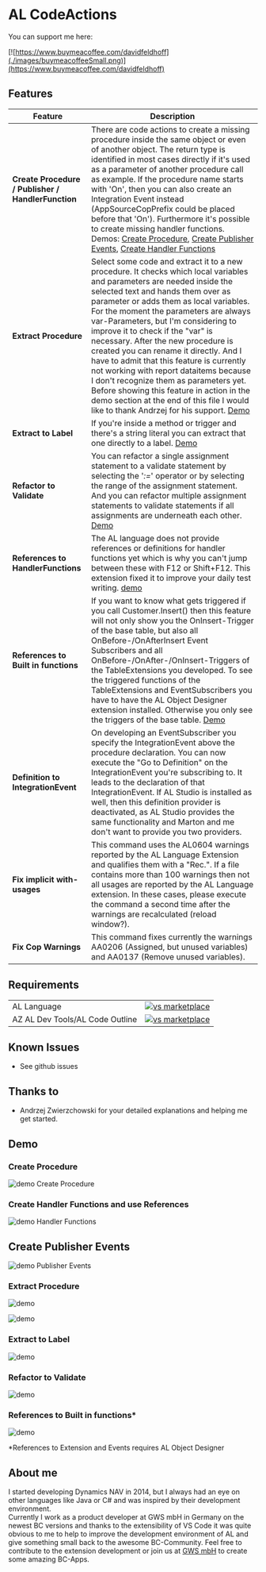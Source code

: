 # AL CodeActions

You can support me here:

[![https://www.buymeacoffee.com/davidfeldhoff](./images/buymeacoffeeSmall.png)](https://www.buymeacoffee.com/davidfeldhoff)

## Features

|Feature  |Description  |
|---------|---------|
|**Create Procedure / Publisher / HandlerFunction**     | There are code actions to create a missing procedure inside the same object or even of another object. The return type is identified in most cases directly if it's used as a parameter of another procedure call as example. If the procedure name starts with 'On', then you can also create an Integration Event instead (AppSourceCopPrefix could be placed before that 'On'). Furthermore it's possible to create missing handler functions. Demos: [Create Procedure](#create-procedure), [Create Publisher Events](#create-publisher-events), [Create Handler Functions](#create-handler-functions-and-use-references)       |
|**Extract Procedure**     |Select some code and extract it to a new procedure. It checks which local variables and parameters are needed inside the selected text and hands them over as parameter or adds them as local variables. For the moment the parameters are always var-Parameters, but I'm considering to improve it to check if the "var" is necessary. After the new procedure is created you can rename it directly. And I have to admit that this feature is currently not working with report dataitems because I don't recognize them as parameters yet. Before showing this feature in action in the demo section at the end of this file I would like to thank Andrzej for his support. [Demo](#extract-procedure) |
|**Extract to Label**|If you're inside a method or trigger and there's a string literal you can extract that one directly to a label. [Demo](#extract-to-label)|
|**Refactor to Validate**|You can refactor a single assignment statement to a validate statement by selecting the '*:=*' operator or by selecting the range of the assignment statement. And you can refactor multiple assignment statements to validate statements if all assignments are underneath each other. [Demo](#refactor-to-validate) |
|**References to HandlerFunctions**     | The AL language does not provide references or definitions for handler functions yet which is why you can't jump between these with F12 or Shift+F12. This extension fixed it to improve your daily test writing. [demo](#create-handler-functions-and-use-references)        |
|**References to Built in functions**|If you want to know what gets triggered if you call Customer.Insert() then this feature will not only show you the OnInsert-Trigger of the base table, but also all OnBefore-/OnAfterInsert Event Subscribers and all OnBefore-/OnAfter-/OnInsert-Triggers of the TableExtensions you developed. To see the triggered functions of the TableExtensions and EventSubscribers you have to have the AL Object Designer extension installed. Otherwise you only see the triggers of the base table. [Demo](#references-to-built-in-functions) |
|**Definition to IntegrationEvent**|On developing an EventSubscriber you specify the IntegrationEvent above the procedure declaration. You can now execute the "Go to Definition" on the IntegrationEvent you're subscribing to. It leads to the declaration of that IntegrationEvent. If AL Studio is installed as well, then this definition provider is deactivated, as AL Studio provides the same functionality and Marton and me don't want to provide you two providers. |
|**Fix implicit with-usages**     | This command uses the AL0604 warnings reported by the AL Language Extension and qualifies them with a "Rec.". If a file contains more than 100 warnings then not all usages are reported by the AL Language extension. In these cases, please execute the command a second time after the warnings are recalculated (reload window?). |
|**Fix Cop  Warnings**| This command fixes currently the warnings AA0206 (Assigned, but unused variables) and AA0137 (Remove unused variables). |

## Requirements

|              |         |
|--------------|---------|
| AL Language               | [![vs marketplace](https://img.shields.io/vscode-marketplace/v/ms-dynamics-smb.al.svg?label=vs%20marketplace)](https://marketplace.visualstudio.com/items?itemName=ms-dynamics-smb.al) |
| AZ AL Dev Tools/AL Code Outline           | [![vs marketplace](https://img.shields.io/vscode-marketplace/v/andrzejzwierzchowski.al-code-outline.svg?label=vs%20marketplace)](https://marketplace.visualstudio.com/items?itemName=andrzejzwierzchowski.al-code-outline) |

## Known Issues

- See github issues

## Thanks to

- Andrzej Zwierzchowski for your detailed explanations and helping me get started.

## Demo

### Create Procedure

![demo Create Procedure](images/createprocedures2.gif)

### Create Handler Functions and use References

![demo Handler Functions](images/HandlerFunctions.gif)

## Create Publisher Events

![demo Publisher Events](images/CreateIntegrationEvents2.gif)

### Extract Procedure

![demo](images/ExtractIf2.gif)

![demo](images/ExtractProcedure.gif)  

### Extract to Label

![demo](images/ExtractLabel.gif)

### Refactor to Validate

![demo](images/RefactorValidate.gif)

### References to Built in functions*

![demo](images/DefinitionsOfBuiltInFunctions.gif)

*References to Extension and Events requires AL Object Designer

## About me

I started developing Dynamics NAV in 2014, but I always had an eye on other languages like Java or C# and was inspired by their development environment.  
Currently I work as a product developer at GWS mbH in Germany on the newest BC versions and thanks to the extensibility of VS Code it was quite obvious to me to help to improve the development environment of AL and give something small back to the awesome BC-Community. Feel free to contribute to the extension development or join us at [GWS mbH](https://www.gws.ms/en) to create some amazing BC-Apps.
